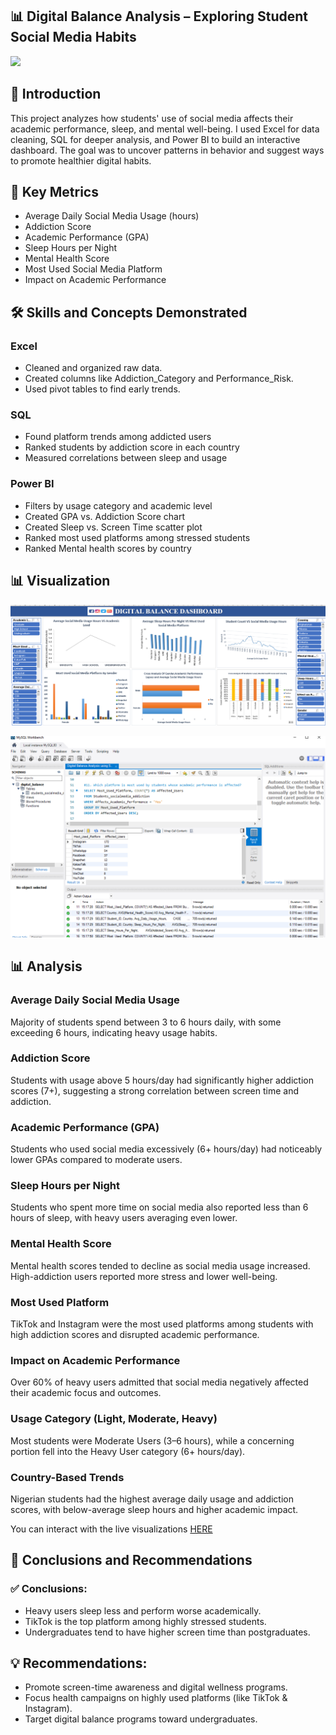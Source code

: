 ## 📊 Digital Balance Analysis – Exploring Student Social Media Habits


![](https://educationalvoice.co.uk/wp-content/uploads/2024/05/image-15.jpeg)

## 🧩 Introduction


This project analyzes how students' use of social media affects their academic performance, sleep, and mental well-being. I used Excel for data cleaning, SQL for deeper analysis, and Power BI to build an interactive dashboard. The goal was to uncover patterns in behavior and suggest ways to promote healthier digital habits.


## 📏 Key Metrics


- Average Daily Social Media Usage (hours)
- Addiction Score
- Academic Performance (GPA)
- Sleep Hours per Night
- Mental Health Score
- Most Used Social Media Platform
- Impact on Academic Performance


## 🛠 Skills and Concepts Demonstrated


### Excel

- Cleaned and organized raw data.
- Created columns like Addiction_Category and Performance_Risk.
- Used pivot tables to find early trends.

### SQL

- Found platform trends among addicted users
- Ranked students by addiction score in each country
- Measured correlations between sleep and usage

### Power BI

- Filters by usage category and academic level
- Created GPA vs. Addiction Score chart
- Created Sleep vs. Screen Time scatter plot
- Ranked most used platforms among stressed students
- Ranked Mental health scores by country


## 📊 Visualization



![](https://github.com/JulieT-012/Digital-Balance-Analysis-Exploring-Students-Social-Media-Habits/blob/main/Digital%20Balance%20Analysis(Excel%20Dashboard).png)







![](https://github.com/JulieT-012/Digital-Balance-Analysis-Exploring-Students-Social-Media-Habits/blob/main/Digital%20Balance%20Analysis%20(SQL).png)








## 📊 Analysis


### Average Daily Social Media Usage

Majority of students spend between 3 to 6 hours daily, with some exceeding 6 hours, indicating heavy usage habits.
  
### Addiction Score

Students with usage above 5 hours/day had significantly higher addiction scores (7+), suggesting a strong correlation between screen time and addiction.
  
### Academic Performance (GPA)

Students who used social media excessively (6+ hours/day) had noticeably lower GPAs compared to moderate users.
  
### Sleep Hours per Night

Students who spent more time on social media also reported less than 6 hours of sleep, with heavy users averaging even lower.
  
### Mental Health Score

Mental health scores tended to decline as social media usage increased. High-addiction users reported more stress and lower well-being.
  
### Most Used Platform

TikTok and Instagram were the most used platforms among students with high addiction scores and disrupted academic performance.
  
### Impact on Academic Performance

Over 60% of heavy users admitted that social media negatively affected their academic focus and outcomes.
  
### Usage Category (Light, Moderate, Heavy)

Most students were Moderate Users (3–6 hours), while a concerning portion fell into the Heavy User category (6+ hours/day).
  
### Country-Based Trends

Nigerian students had the highest average daily usage and addiction scores, with below-average sleep hours and higher academic impact.




You can interact with the live visualizations [HERE](https://drive.google.com/drive/folders/1z-SQ0tv9cumRvlbQSquJyuZUiPMADAVn?usp=drive_link)



## 🧠 Conclusions and Recommendations

### ✅ Conclusions:

- Heavy users sleep less and perform worse academically.
- TikTok is the top platform among highly stressed students.
- Undergraduates tend to have higher screen time than postgraduates.


## 💡 Recommendations:

- Promote screen-time awareness and digital wellness programs.
- Focus health campaigns on highly used platforms (like TikTok & Instagram).
- Target digital balance programs toward undergraduates.
























